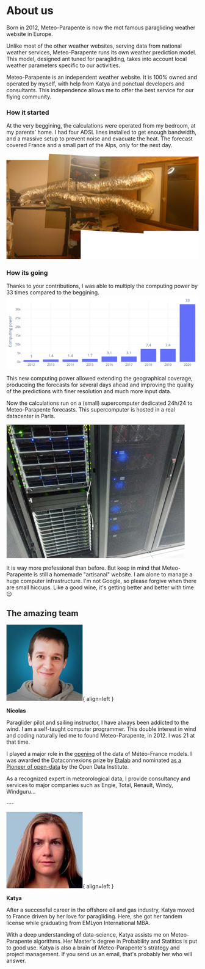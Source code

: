 # About us

Born in 2012, Meteo-Parapente is now the mot famous paragliding weather website in Europe.

Unlike most of the other weather websites, serving data from national weather services, Meteo-Parapente runs its own weather prediction model. This model, designed ant tuned for paragliding, takes into account local weather parameters specific to our activities.

Meteo-Parapente is an independent weather website.
It is 100% owned and operated by myself, with help from Katya and ponctual developers and consultants. This independence allows me to offer the best service for our flying community.

### How it started

At the very beggining, the calculations were operated from my bedroom, at my parents' home.
I had four ADSL lines installed to get enough bandwidth, and a massive setup to prevent noise and evacuate the heat. The forecast covered France and a small part of the Alps, only for the next day.

![2012 setup](/img/calculator-2012.jpg)

### How its going

Thanks to your contributions, I was able to multiply the computing power by 33 times compared to the beggining.
![2021 setup](/img/computing-power-evolution.png)

This new computing power allowed extending the geographical coverage, produceing the forecasts for several days ahead and improving the quality of the predictions with finer resolution and much more input data.

Now the calculations run on a (small) supercomputer dedicated 24h/24 to Meteo-Parapente forecasts. This supercomputer is hosted in a real datacenter in Paris.

![2021 setup](/img/calculator-2021.jpg)

It is way more professional than before. But keep in mind that Meteo-Parapente is still a homemade "artisanal" website. I am alone to manage a huge computer infrastructure. I'm not Google, so please forgive when there are small hiccups. Like a good wine,  it's getting better and better with time 😉

## The amazing team

![Nicolas](/img/nicolas.jpg){ align=left }

**Nicolas**

Paraglider pilot and sailing instructor, I have always been addicted to the wind. I am a self-taught computer programmer. This double interest in wind and coding naturally led me to found Meteo-Parapente, in 2012. I was 21 at that time.

I played a major role in the [opening](https://blog.bacpluszero.com/2014/06/comment-jai-failli-faire-doubler-le.html) of the data of Météo-France models. I was awarded the Dataconnexions prize by [Etalab](https://www.etalab.gouv.fr/qui-sommes-nous) and nominated [as a Pioneer of open-data](https://web.archive.org/web/20141107181214/http://summit.theodi.org/awards/) by the Open Data Institute.

As a recognized expert in meteorological data, I provide consultancy and services to major companies such as Engie, Total, Renault, Windy, Windguru...

<div style="clear: both"></div>
---

![Katya](/img/katya.jpg){ align=left }

**Katya**

After a successful career in the offshore oil and gas industry, Katya moved to France driven by her love for paragliding. Here, she got her tandem license while graduating from EMLyon International MBA.

With a deep understanding of data-science, Katya assists me on Meteo-Parapente algorithms. Her Master's degree in Probability and Statitics is put to good use. Katya is also a brain of Meteo-Parapente's strategy and project management. If you send us an email, that's probably her who will answer.

<div style="clear: both"></div>